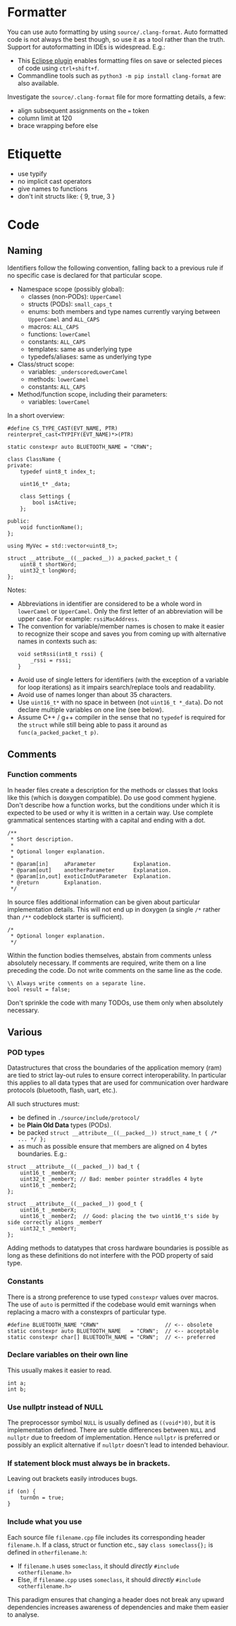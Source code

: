 # Formatter

You can use auto formatting by using `source/.clang-format`. Auto formatted code is not always the best though, so use it as a tool rather than the truth. Support for autoformatting in IDEs is widespread.
E.g.: 
- This [Eclipse plugin](https://marketplace.eclipse.org/content/cppstyle) enables formatting files on save or selected pieces of code using `ctrl+shift+f`.
- Commandline tools such as `python3 -m pip install clang-format` are also available.

Investigate the `source/.clang-format` file for more formatting details, a few:

- align subsequent assignments on the `=` token
- column limit at 120
- brace wrapping before else

# Etiquette

- use typify
- no implicit cast operators
- give names to functions
- don't init structs like: { 9, true, 3 }

# Code

## Naming

Identifiers follow the following convention, falling back to a previous rule if no specific case is declared for that particular scope.

- Namespace scope (possibly global):
	- classes (non-PODs): `UpperCamel`
	- structs (PODs): `small_caps_t`
	- enums: both members and type names currently varying between `UpperCamel` and `ALL_CAPS`
	- macros: `ALL_CAPS`
	- functions: `lowerCamel`
	- constants: `ALL_CAPS`
	- templates: same as underlying type
	- typedefs/aliases: same as underlying type
- Class/struct scope:
	- variables: `_underscoredLowerCamel`
	- methods: `lowerCamel`
	- constants: `ALL_CAPS`
- Method/function scope, including their parameters:
	- variables: `lowerCamel`

In a short overview:

```
#define CS_TYPE_CAST(EVT_NAME, PTR) reinterpret_cast<TYPIFY(EVT_NAME)*>(PTR)

static constexpr auto BLUETOOTH_NAME = "CRWN";

class ClassName {
private:
	typedef uint8_t index_t;
	
	uint16_t* _data; 

	class Settings {
		bool isActive;
	};

public:
	void functionName();
};

using MyVec = std::vector<uint8_t>;

struct __attribute__((__packed__)) a_packed_packet_t {
	uint8_t shortWord;
	uint32_t longWord;
};
```

Notes:
- Abbreviations in identifier are considered to be a whole word in `lowerCamel` or `UpperCamel`. Only the first letter of an abbreviation will be upper case. For example: `rssiMacAddress`.
- The convention for variable/member names is chosen to make it easier to recognize their scope and saves you from coming up with alternative names in contexts such as:
	```
	void setRssi(int8_t rssi) {
		_rssi = rssi;
	}
	```
- Avoid use of single letters for identifiers (with the exception of a variable for loop iterations) as it impairs search/replace tools and readability.
- Avoid use of names longer than about 35 characters.
- Use `uint16_t*` with no space in between (not `uint16_t *_data`). Do not declare multiple variables on one line (see below).
- Assume C++ / g++ compiler in the sense that no `typedef` is required for the `struct` while still being able to pass it around as `func(a_packed_packet_t p)`.

## Comments

### Function comments

In header files create a description for the methods or classes that looks like this (which is doxygen compatible). Do use good comment hygiene. Don't describe how a function works, but the conditions under which it is expected to be used or why it is written in a certain way. Use complete grammatical sentences starting with a capital and ending with a dot.

```
/**
 * Short description.
 *
 * Optional longer explanation.
 *
 * @param[in]     aParameter            Explanation.
 * @param[out]    anotherParameter      Explanation.
 * @param[in,out] exoticInOutParameter  Explanation.
 * @return        Explanation.
 */
```

In source files additional information can be given about particular implementation details. This will not end up in doxygen (a single `/*` rather than `/**` codeblock starter is sufficient).

```
/*
 * Optional longer explanation.
 */
```

Within the function bodies themselves, abstain from comments unless absolutely necessary. If comments are required, write them on a line preceding the code. Do not write comments on the same line as the code.

```
\\ Always write comments on a separate line. 
bool result = false;
```

Don't sprinkle the code with many TODOs, use them only when absolutely necessary.

## Various

### POD types

Datastructures that cross the boundaries of the application memory (ram) are tied to strict lay-out rules to ensure correct interoperability. In particular this applies to all data types that are used for communication over hardware protocols (bluetooth, flash, uart, etc.).

 All such structures must:

* be defined in `./source/include/protocol/`
* be **Plain Old Data** types (PODs).
* be packed `struct __attribute__((__packed__)) struct_name_t { /* ... */ };`
* as much as possible ensure that members are aligned on 4 bytes boundaries. E.g.:

```
struct __attribute__((__packed__)) bad_t { 
	uint16_t _memberX;  
	uint32_t _memberY; // Bad: member pointer straddles 4 byte
	uint16_t _memberZ; 
};
```

```
struct __attribute__((__packed__)) good_t { 
	uint16_t _memberX; 
	uint16_t _memberZ;  // Good: placing the two uint16_t's side by side correctly aligns _memberY
	uint32_t _memberY;
};
```

Adding methods to datatypes that cross hardware boundaries is possible as long as these definitions do not interfere with the POD property of said type.


### Constants
There is a strong preference to use typed `constexpr` values over macros. The use of `auto` is permitted if the codebase would emit warnings when replacing a macro with a constexprs of particular type.

```
#define BLUETOOTH_NAME "CRWN"                     // <-- obsolete
static constexpr auto BLUETOOTH_NAME   = "CRWN";  // <-- acceptable
static constexpr char[] BLUETOOTH_NAME = "CRWN";  // <-- preferred
```

### Declare variables on their own line

This usually makes it easier to read.

```
int a;
int b;
```

### Use nullptr instead of NULL

The preprocessor symbol `NULL` is usually defined as `((void*)0)`, but it is implementation defined. There are subtle differences between `NULL` and `nullptr` due to freedom of implementation. Hence `nullptr` is preferred or possibly an explicit alternative if `nullptr` doesn't lead to intended behaviour.

### If statement block must always be in brackets.

Leaving out brackets easily introduces bugs.

```
if (on) {
	turnOn = true;
}
```

### Include what you use

Each source file `filename.cpp` file includes its corresponding header `filename.h`. 
If a class, struct or function etc., say `class someclass{};` is defined in `otherfilename.h`:
- If `filename.h` uses `someclass`, it should _directly_ `#include <otherfilename.h>`
- Else, if `filename.cpp` uses `someclass`, it should _directly_ `#include <otherfilename.h>`

This paradigm ensures that changing a header does not break any upward dependencies increases awareness of dependencies and make them easier to analyse.    


